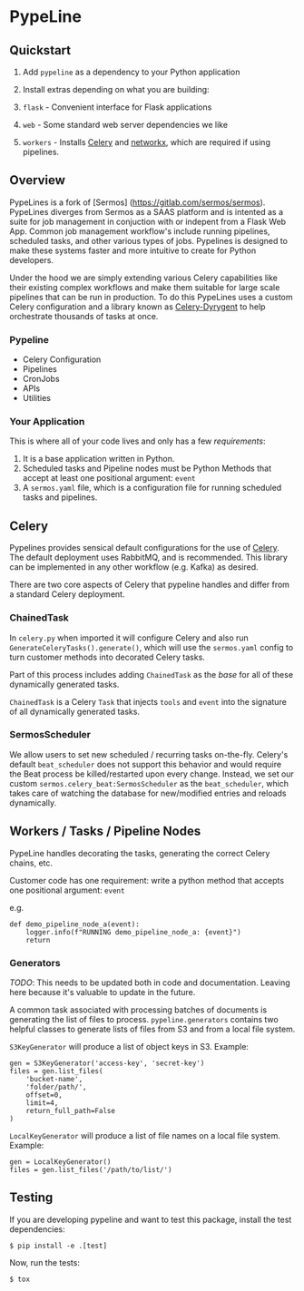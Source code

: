 # PypeLine

## Quickstart

1. Add `pypeline` as a dependency to your Python application
1. Install extras depending on what you are building:

1. `flask` - Convenient interface for Flask applications
1. `web` - Some standard web server dependencies we like
1. `workers` - Installs [Celery](https://docs.celeryproject.org/en/stable/getting-started/introduction.html) and [networkx](https://networkx.org/documentation/stable/index.html), which are required if using pipelines.

## Overview

PypeLines is a fork of [Sermos] (https://gitlab.com/sermos/sermos). PypeLines diverges from Sermos as a SAAS platform and is intented as a suite for job management in conjuction with or indepent from a Flask Web App. Common job management workflow's include running pipelines, scheduled tasks, and other various types of jobs. Pypelines is designed to make these systems faster and more intuitive to create for Python developers.

Under the hood we are simply extending various Celery capabilities like their existing complex workflows and make them suitable for large scale pipelines that can be run in production. To do this PypeLines uses a custom Celery configuration and a library known as [Celery-Dyrygent](https://github.com/ovh/celery-dyrygent) to help orchestrate thousands of tasks at once.

### Pypeline

-   Celery Configuration
-   Pipelines
-   CronJobs
-   APIs
-   Utilities

### Your Application

This is where all of your code lives and only has a few _requirements_:

1. It is a base application written in Python.
1. Scheduled tasks and Pipeline nodes must be Python Methods that accept
   at least one positional argument: `event`
1. A `sermos.yaml` file, which is a configuration file for running scheduled tasks and pipelines.

## Celery

Pypelines provides sensical default configurations for the use of
[Celery](http://www.celeryproject.org/). The default deployment uses RabbitMQ,
and is recommended. This library can be implemented in any other workflow
(e.g. Kafka) as desired.

There are two core aspects of Celery that pypeline handles and differ from a
standard Celery deployment.

### ChainedTask

In `celery.py` when imported it will configure Celery and also run
`GenerateCeleryTasks().generate()`, which will use the `sermos.yaml` config
to turn customer methods into decorated Celery tasks.

Part of this process includes adding `ChainedTask` as the _base_ for all of
these dynamically generated tasks.

`ChainedTask` is a Celery `Task` that injects `tools` and `event` into the
signature of all dynamically generated tasks.

### SermosScheduler

We allow users to set new scheduled / recurring tasks on-the-fly. Celery's
default `beat_scheduler` does not support this behavior and would require the
Beat process be killed/restarted upon every change. Instead, we set our
custom `sermos.celery_beat:SermosScheduler` as the `beat_scheduler`,
which takes care of watching the database for new/modified entries and reloads
dynamically.

## Workers / Tasks / Pipeline Nodes

PypeLine handles decorating the tasks, generating the correct Celery
chains, etc.

Customer code has one requirement: write a python method that accepts one
positional argument: `event`

e.g.

    def demo_pipeline_node_a(event):
        logger.info(f"RUNNING demo_pipeline_node_a: {event}")
        return

### Generators

_TODO_: This needs to be updated both in code and documentation. Leaving here
because it's valuable to update in the future.

A common task associated with processing batches of documents is generating
the list of files to process. `pypeline.generators` contains two helpful
classes to generate lists of files from S3 and from a local file system.

`S3KeyGenerator` will produce a list of object keys in S3. Example:

    gen = S3KeyGenerator('access-key', 'secret-key')
    files = gen.list_files(
        'bucket-name',
        'folder/path/',
        offset=0,
        limit=4,
        return_full_path=False
    )

`LocalKeyGenerator` will produce a list of file names on a local file system.
Example:

    gen = LocalKeyGenerator()
    files = gen.list_files('/path/to/list/')

## Testing

If you are developing pypeline and want to test this package,
install the test dependencies:

    $ pip install -e .[test]

Now, run the tests:

    $ tox
